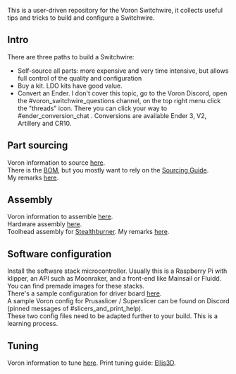 This is a user-driven repository for the Voron Switchwire, it collects useful tips and tricks to build and configure a Switchwire.

## Intro
There are three paths to build a Switchwire:
* Self-source all parts: more expensive and very time intensive, but allows full control of the quality and configuration
* Buy a kit. LDO kits have good value. 
* Convert an Ender. I don't cover this topic, go to the Voron Discord, open the #voron_switchwire_questions channel, on the top right menu click the "threads" icon. There you can click your way to #ender_conversion_chat . Conversions are available Ender 3,  V2, Artillery and CR10.

## Part sourcing
Voron information to source [here](https://docs.vorondesign.com/sourcing.html).  
There is the [BOM](https://vorondesign.com/voron_switchwire), but you mostly want to rely on the [Sourcing Guide](https://vorondesign.com/sourcing_guide).  
My remarks [here](https://github.com/thijsdeschildre/switchwire-bonus/blob/main/BOM.md).  

## Assembly
Voron information to assemble [here](https://docs.vorondesign.com/build/).  
Hardware assembly [here](https://github.com/VoronDesign/Voron-Switchwire/raw/master/Manuals/Assembly_Manual_SW.pdf).  
Toolhead assembly for [Stealthburner](https://github.com/VoronDesign/Voron-Stealthburner/blob/main/Manual/Assembly_Manual_SB.pdf).
My remarks [here](https://github.com/thijsdeschildre/switchwire-bonus/blob/main/assembly.md).  
 
## Software configuration
Install the software stack microcontroller. Usually this is a Raspberry Pi with klipper, an API such as Moonraker, and a  front-end like Mainsail or Fluidd. You can find premade images for these stacks.  
There's a sample configuration for driver board [here](https://github.com/VoronDesign/Voron-Switchwire/tree/master/Firmware).  
A sample Voron config for Prusaslicer /  Superslicer can be found on Discord (pinned messages of #slicers_and_print_help).  
These two config files need to be adapted further to your build. This is a learning process.

## Tuning
Voron information to tune [here](https://docs.vorondesign.com/tuning/).
Print tuning guide: [Ellis3D](https://ellis3dp.com/Print-Tuning-Guide/).  
